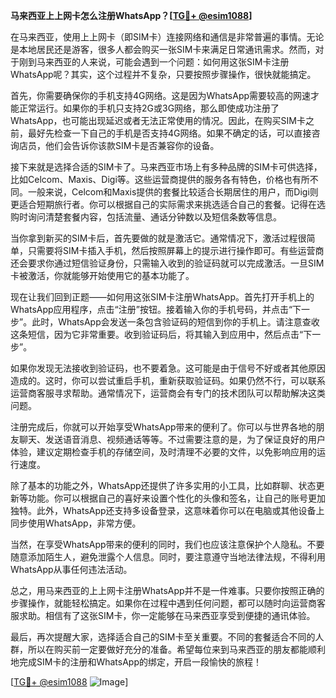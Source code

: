 **马来西亚上上网卡怎么注册WhatsApp？[[TG💪+ @esim1088](https://t.me/s/esim1088)]**

在马来西亚，使用上上网卡（即SIM卡）连接网络和通信是非常普遍的事情。无论是本地居民还是游客，很多人都会购买一张SIM卡来满足日常通讯需求。然而，对于刚到马来西亚的人来说，可能会遇到一个问题：如何用这张SIM卡注册WhatsApp呢？其实，这个过程并不复杂，只要按照步骤操作，很快就能搞定。

首先，你需要确保你的手机支持4G网络。这是因为WhatsApp需要较高的网速才能正常运行。如果你的手机只支持2G或3G网络，那么即使成功注册了WhatsApp，也可能出现延迟或者无法正常使用的情况。因此，在购买SIM卡之前，最好先检查一下自己的手机是否支持4G网络。如果不确定的话，可以直接咨询店员，他们会告诉你该款SIM卡是否兼容你的设备。

接下来就是选择合适的SIM卡了。马来西亚市场上有多种品牌的SIM卡可供选择，比如Celcom、Maxis、Digi等。这些运营商提供的服务各有特色，价格也有所不同。一般来说，Celcom和Maxis提供的套餐比较适合长期居住的用户，而Digi则更适合短期旅行者。你可以根据自己的实际需求来挑选适合自己的套餐。记得在选购时询问清楚套餐内容，包括流量、通话分钟数以及短信条数等信息。

当你拿到新买的SIM卡后，首先要做的就是激活它。通常情况下，激活过程很简单，只需要将SIM卡插入手机，然后按照屏幕上的提示进行操作即可。有些运营商还会要求你通过短信验证身份，只需输入收到的验证码就可以完成激活。一旦SIM卡被激活，你就能够开始使用它的基本功能了。

现在让我们回到正题——如何用这张SIM卡注册WhatsApp。首先打开手机上的WhatsApp应用程序，点击“注册”按钮。接着输入你的手机号码，并点击“下一步”。此时，WhatsApp会发送一条包含验证码的短信到你的手机上。请注意查收这条短信，因为它非常重要。收到验证码后，将其输入到应用中，然后点击“下一步”。

如果你发现无法接收到验证码，也不要着急。这可能是由于信号不好或者其他原因造成的。这时，你可以尝试重启手机，重新获取验证码。如果仍然不行，可以联系运营商客服寻求帮助。通常情况下，运营商会有专门的技术团队可以帮助解决这类问题。

注册完成后，你就可以开始享受WhatsApp带来的便利了。你可以与世界各地的朋友聊天、发送语音消息、视频通话等等。不过需要注意的是，为了保证良好的用户体验，建议定期检查手机的存储空间，及时清理不必要的文件，以免影响应用的运行速度。

除了基本的功能之外，WhatsApp还提供了许多实用的小工具，比如群聊、状态更新等功能。你可以根据自己的喜好来设置个性化的头像和签名，让自己的账号更加独特。此外，WhatsApp还支持多设备登录，这意味着你可以在电脑或其他设备上同步使用WhatsApp，非常方便。

当然，在享受WhatsApp带来的便利的同时，我们也应该注意保护个人隐私。不要随意添加陌生人，避免泄露个人信息。同时，要注意遵守当地法律法规，不得利用WhatsApp从事任何违法活动。

总之，用马来西亚的上上网卡注册WhatsApp并不是一件难事。只要你按照正确的步骤操作，就能轻松搞定。如果你在过程中遇到任何问题，都可以随时向运营商客服求助。相信有了这张SIM卡，你一定能够在马来西亚享受到便捷的通讯体验。

最后，再次提醒大家，选择适合自己的SIM卡至关重要。不同的套餐适合不同的人群，所以在购买前一定要做好充分的准备。希望每位来到马来西亚的朋友都能顺利地完成SIM卡的注册和WhatsApp的绑定，开启一段愉快的旅程！

[[TG💪+ @esim1088](https://t.me/s/esim1088) ![Image](https://i.postimg.cc/4NQfJmqS/Snipaste-2025-05-13-00-14-12.png)]